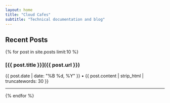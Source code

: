 ```yaml
---
layout: home
title: "Cloud Cafes"
subtitle: "Technical documentation and blog"
---
```


## Recent Posts

{% for post in site.posts limit:10 %}
### [{{ post.title }}]({{ post.url }})
{{ post.date | date: "%B %d, %Y" }} • {{ post.content | strip_html | truncatewords: 30 }}

---
{% endfor %}